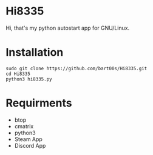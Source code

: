 # Hi8335
Hi, that's my python autostart app for GNU/Linux.
# Installation
```
sudo git clone https://github.com/bart00s/Hi8335.git
cd Hi8335
python3 hi8335.py
```
# Requirments
- btop
- cmatrix
- python3
- Steam App
- Discord App
